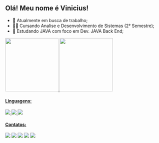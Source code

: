 ## Olá! Meu nome é Vinicius!


- 🔭 Atualmente em busca de trabalho;
- 👨‍🎓 Cursando Analise e Desenvolvimento de Sistemas (2° Semestre);
- 🌱 Estudando JAVA com foco em Dev. JAVA Back End;

<div>
  <a href="https://github.com/TheeCronos">
  <img height="170em" src="https://github-readme-stats.vercel.app/api?username=TheeCronos&show_icons=true&theme=gotham&include_all_commits=true&count_private=true"/>
  <img height="170em" src="https://github-readme-stats.vercel.app/api/top-langs/?username=TheeCronos&layout=count=8&langs_count=7&theme=gotham"/>
</div>
	
#### Linguagens: 
	
</div>
<target="_blank"><img src="https://img.shields.io/badge/C-00599C?style=for-the-badge&logo=c&logoColor=white" target="_blank"> 
<target="_blank"><img src="https://img.shields.io/badge/Java-ED8B00?style=for-the-badge&logo=java&logoColor=white" target="_blank">
<target="_blank"><img src="https://img.shields.io/badge/Spring-6DB33F?style=for-the-badge&logo=spring&logoColor=white" target="_blank">
</div>

#### Contatos:

</div>
	<a href="https://www.linkedin.com/in/vinicius-oliveira-616403216/" target="_blank"><img src="https://img.shields.io/badge/-LinkedIn-%230077B5?style=for-the-badge&logo=linkedin&logoColor=white" target="_blank"></a> 
	<a href="https://t.me/TheeCronos" target="_blank"><img src="https://img.shields.io/badge/Telegram-2CA5E0?style=for-the-badge&logo=telegram&logoColor=white" target="_blank"></a> 
	<a href="https://api.whatsapp.com/send?phone=5561982324559" target="_blank"><img src="https://img.shields.io/badge/WhatsApp-25D366?style=for-the-badge&logo=whatsapp&logoColor=white" target="_blank"></a> 
	<a href="vinicius.o.s@outlook.com" target="_blank"><img src="https://img.shields.io/badge/Microsoft_Outlook-0078D4?style=for-the-badge&logo=microsoft-outlook&logoColor=white" target="_blank"></a>
</div>

<img src="https://komarev.com/ghpvc/?username=TheeCronos&color=green">


